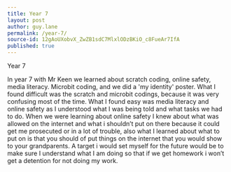 ```yaml
---
title: Year 7
layout: post
author: guy.lane
permalink: /year-7/
source-id: 12gAoUXobvX_ZwZB1sdC7MlxlODzBKiO_c8FueAr7IfA
published: true
---
```

Year 7

In year 7 with Mr Keen we learned about scratch coding, online safety, media literacy. Microbit coding, and we did a 'my identity' poster.  What I found difficult was the scratch and microbit codings, because it was very confusing most of the time. What I found easy was media literacy and online safety as I understood what I was being told and what tasks we had to do. When we were learning about online safety I knew about what was allowed on the internet and what i shouldn’t put on there because it could get me prosecuted or in a lot of trouble, also what I learned about what to put on is that you should of put things on the internet that you would show to your grandparents. A target i would set myself for the future would be to make sure I understand what I am doing so that if we get homework i won’t get a detention for not doing my work.

